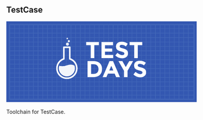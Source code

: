 TestCase
------------------------------------------------------------

  ![Alt text](https://github.com/EmulateSpace/PictureSet/blob/master/BiscuitOS/kernel_hacking/testcase/systemcall/TestDays.png)

  Toolchain for TestCase.
